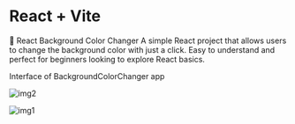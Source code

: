 # React + Vite

🎨 React Background Color Changer A simple React project that allows users to change the background color with just a click. Easy to understand and perfect for beginners looking to explore React basics.


Interface of BackgroundColorChanger app

![img2](https://github.com/shrisk48/backgroundColorChanger/assets/83414698/11a31595-6932-4aea-99dc-000d414a8848)

![img1](https://github.com/shrisk48/backgroundColorChanger/assets/83414698/df245728-6ab4-4cc3-bd2a-1b354ad9598e)
